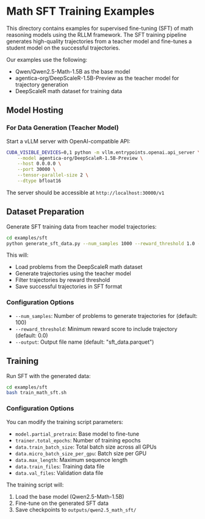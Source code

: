 # Math SFT Training Examples

This directory contains examples for supervised fine-tuning (SFT) of math reasoning models using the RLLM framework. The SFT training pipeline generates high-quality trajectories from a teacher model and fine-tunes a student model on the successful trajectories.

Our examples use the following:
* Qwen/Qwen2.5-Math-1.5B as the base model
* agentica-org/DeepScaleR-1.5B-Preview as the teacher model for trajectory generation
* DeepScaleR math dataset for training data

## Model Hosting

### For Data Generation (Teacher Model)

Start a vLLM server with OpenAI-compatible API:

```bash
CUDA_VISIBLE_DEVICES=0,1 python -m vllm.entrypoints.openai.api_server \
    --model agentica-org/DeepScaleR-1.5B-Preview \
    --host 0.0.0.0 \
    --port 30000 \
    --tensor-parallel-size 2 \
    --dtype bfloat16
```

The server should be accessible at `http://localhost:30000/v1`

## Dataset Preparation

Generate SFT training data from teacher model trajectories:

```bash
cd examples/sft
python generate_sft_data.py --num_samples 1000 --reward_threshold 1.0 --output large_sft_data.parquet
```

This will:
- Load problems from the DeepScaleR math dataset  
- Generate trajectories using the teacher model
- Filter trajectories by reward threshold
- Save successful trajectories in SFT format

### Configuration Options

- `--num_samples`: Number of problems to generate trajectories for (default: 100)
- `--reward_threshold`: Minimum reward score to include trajectory (default: 0.0)
- `--output`: Output file name (default: "sft_data.parquet")

## Training

Run SFT with the generated data:

```bash
cd examples/sft
bash train_math_sft.sh
```

### Configuration Options

You can modify the training script parameters:

- `model.partial_pretrain`: Base model to fine-tune
- `trainer.total_epochs`: Number of training epochs
- `data.train_batch_size`: Total batch size across all GPUs
- `data.micro_batch_size_per_gpu`: Batch size per GPU
- `data.max_length`: Maximum sequence length
- `data.train_files`: Training data file
- `data.val_files`: Validation data file

The training script will:
1. Load the base model (Qwen2.5-Math-1.5B)
2. Fine-tune on the generated SFT data
3. Save checkpoints to `outputs/qwen2.5_math_sft/`
